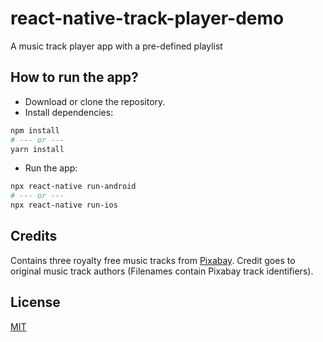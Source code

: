 # react-native-track-player-demo
A music track player app with a pre-defined playlist


## How to run the app?

- Download or clone the repository.
- Install dependencies:
```bash
npm install
# --- or ---
yarn install
```
- Run the app:
```bash
npx react-native run-android
# --- or ---
npx react-native run-ios
```

## Credits

Contains three royalty free music tracks from [Pixabay](https://pixabay.com/music/). Credit goes to original music track authors (Filenames contain Pixabay track identifiers). 

## License

[MIT](LICENSE)
